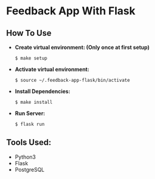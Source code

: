 # Feedback App With Flask


## How To Use

- **Create virtual environment: (Only once at first setup)**
    ```
    $ make setup
    ```

- **Activate virtual environment:**
    ```
    $ source ~/.feedback-app-flask/bin/activate
    ```

- **Install Dependencies:**

    ```
    $ make install
    ```

- **Run Server:**

    ```
    $ flask run
    ```

## Tools Used:

- Python3
- Flask
- PostgreSQL
